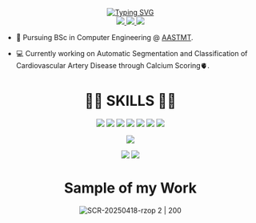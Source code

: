 <p align="center">
  <a href="https://github.com/YehiaSharawy">
  <img src="https://readme-typing-svg.demolab.com?font=Georgia&center=true&size=21&duration=2000&pause=100&multiline=true&width=500&height=80&lines=Yehia+Sharawy;BSc+Senior Year Student+%7C+Software+Engineer;AI+%7C+Computer+Vision" alt="Typing SVG" /> </a>
<br/>
  <a href="mailto:yehiamostafa8@gmail.com">
      <img src="https://img.shields.io/badge/-Email-b22222?style=flat-square&logo=gmail&logoColor=white">
  </a>
  <a href="https://www.linkedin.com/in/yehiasharawy/">
    <img src="https://img.shields.io/badge/Linkedin-0181FF?style=flat-square&logo=linkedin"">
  </a>
  <a href="https://www.kaggle.com/yehiashaarawy">
    <img src="https://img.shields.io/badge/Kaggle-1b1d21?style=flat-square&logo=kaggle"">
  </a>
</p>

* 📖 Pursuing BSc in Computer Engineering @ [AASTMT](https://aast.edu/en/index.php). 

* 💻 Currently working on Automatic Segmentation and Classification of Cardiovascular Artery Disease through Calcium Scoring🫀.

<div align="center">
<h1>👨‍💻 SKILLS 👨‍💻</h1>
<img src="https://img.shields.io/badge/HTML5-E34F26?style=for-the-badge&logo=html5&logoColor=white">
<img src="https://img.shields.io/badge/CSS3-1572B6?style=for-the-badge&logo=css3&logoColor=white">
<img src="https://img.shields.io/badge/Sass-CC6699?style=for-the-badge&logo=sass&logoColor=white">
<img src="https://img.shields.io/badge/Javascript-F0DB4F?style=for-the-badge&labelColor=black&logo=javascript&logoColor=F0DB4F">
<img src="https://img.shields.io/badge/Java-E01F3D?style=for-the-badge&labelColor=black&logo=java&logoColor=white">
<img src="https://img.shields.io/badge/Python-F0DB4F?style=for-the-badge&labelColor=black&logo=python&logoColor=white">
<img src="https://img.shields.io/badge/RUST-E34F26?style=for-the-badge&logo=rust&logoColor=white">
  
![](http://github-profile-summary-cards.vercel.app/api/cards/profile-details?username=YehiaSharawy&theme=transparent) 

![](http://github-profile-summary-cards.vercel.app/api/cards/repos-per-language?username=YehiaSharawy&theme=transparent) 
![](http://github-profile-summary-cards.vercel.app/api/cards/most-commit-language?username=YehiaSharawy&theme=transparent)
</div>

<div align="center">
  <h1>Sample of my Work</h1>
  
  ![SCR-20250418-rzop 2 | 200](https://github.com/user-attachments/assets/ca20f8bf-dd69-48af-b475-7531808c2c3f)
</div>

